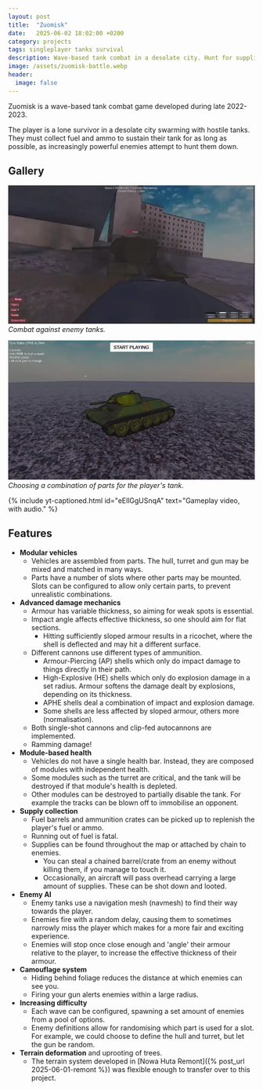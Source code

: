 ```yaml
---
layout: post
title:  "Zuomisk"
date:   2025-06-02 18:02:00 +0200
category: projects
tags: singleplayer tanks survival
description: Wave-based tank combat in a desolate city. Hunt for supplies and survive as long as possible.
image: /assets/zuomisk-battle.webp
header:
  image: false
---
```


Zuomisk is a wave-based tank combat game developed during late 2022-2023.

The player is a lone survivor in a desolate city swarming with hostile tanks.
They must collect fuel and ammo to sustain their tank for as long as possible, as increasingly powerful enemies attempt to hunt them down.

## Gallery
![Tank combat](/assets/zuomisk-battle.webp)
_Combat against enemy tanks._

![Tank editor](/assets/zuomisk-editor.webp)
_Choosing a combination of parts for the player's tank._

{% include yt-captioned.html id="eEllGgUSnqA" text="Gameplay video, with audio." %}

## Features
- **Modular vehicles**
  - Vehicles are assembled from parts. The hull, turret and gun may be mixed and matched in many ways.
  - Parts have a number of slots where other parts may be mounted. Slots can be configured to allow only certain parts, to prevent unrealistic combinations.
- **Advanced damage mechanics**
  - Armour has variable thickness, so aiming for weak spots is essential.
  - Impact angle affects effective thickness, so one should aim for flat sections.
    - Hitting sufficiently sloped armour results in a ricochet, where the shell is deflected and may hit a different surface.
  - Different cannons use different types of ammunition.
    - Armour-Piercing (AP) shells which only do impact damage to things directly in their path.
    - High-Explosive (HE) shells which only do explosion damage in a set radius. Armour softens the damage dealt by explosions, depending on its thickness.
    - APHE shells deal a combination of impact and explosion damage.
    - Some shells are less affected by sloped armour, others more (normalisation).
  - Both single-shot cannons and clip-fed autocannons are implemented.
  - Ramming damage!
- **Module-based health**
  - Vehicles do not have a single health bar. Instead, they are composed of modules with independent health.
  - Some modules such as the turret are critical, and the tank will be destroyed if that module's health is depleted.
  - Other modules can be destroyed to partially disable the tank. For example the tracks can be blown off to immobilise an opponent.
- **Supply collection**
  - Fuel barrels and ammunition crates can be picked up to replenish the player's fuel or ammo.
  - Running out of fuel is fatal.
  - Supplies can be found throughout the map or attached by chain to enemies.
    - You can steal a chained barrel/crate from an enemy without killing them, if you manage to touch it.
    - Occasionally, an aircraft will pass overhead carrying a large amount of supplies. These can be shot down and looted.
- **Enemy AI**
  - Enemy tanks use a navigation mesh (navmesh) to find their way towards the player.
  - Enemies fire with a random delay, causing them to sometimes narrowly miss the player which makes for a more fair and exciting experience.
  - Enemies will stop once close enough and 'angle' their armour relative to the player, to increase the effective thickness of their armour.
- **Camouflage system**
  - Hiding behind foliage reduces the distance at which enemies can see you.
  - Firing your gun alerts enemies within a large radius.
- **Increasing difficulty**
  - Each wave can be configured, spawning a set amount of enemies from a pool of options.
  - Enemy definitions allow for randomising which part is used for a slot. For example, we could choose to define the hull and turret, but let the gun be random.
- **Terrain deformation** and uprooting of trees.
  - The terrain system developed in [Nowa Huta Remont]({% post_url 2025-06-01-remont %}) was flexible enough to transfer over to this project.
